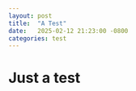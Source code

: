 ```yaml
---
layout: post
title:  "A Test"
date:   2025-02-12 21:23:00 -0800
categories: test
---
```


# Just a test
